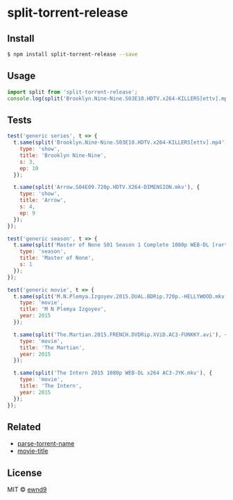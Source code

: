 # split-torrent-release

## Install

```sh
$ npm install split-torrent-release --save
```

## Usage

```js
import split from 'split-torrent-release';
console.log(split('Brooklyn.Nine-Nine.S03E10.HDTV.x264-KILLERS[ettv].mp4'));
```

## Tests

```js
test('generic series', t => {
  t.same(split('Brooklyn.Nine-Nine.S03E10.HDTV.x264-KILLERS[ettv].mp4'), {
    type: 'show',
    title: 'Brooklyn Nine-Nine',
    s: 3,
    ep: 10
  });

  t.same(split('Arrow.S04E09.720p.HDTV.X264-DIMENSION.mkv'), {
    type: 'show',
    title: 'Arrow',
    s: 4,
    ep: 9
  });
});

test('generic season', t => {
  t.same(split('Master of None S01 Season 1 Complete 1080p WEB-DL [rartv]'), {
    type: 'season',
    title: 'Master of None',
    s: 1
  });
});

test('generic movie', t => {
  t.same(split('M.N.Plemya.Izgoyev.2015.DUAL.BDRip.720p.-HELLYWOOD.mkv'), {
    type: 'movie',
    title: 'M N Plemya Izgoyev',
    year: 2015
  });

  t.same(split('The.Martian.2015.FRENCH.DVDRip.XViD.AC3-FUNKKY.avi'), {
    type: 'movie',
    title: 'The Martian',
    year: 2015
  });

  t.same(split('The Intern 2015 1080p WEB-DL x264 AC3-JYK.mkv'), {
    type: 'movie',
    title: 'The Intern',
    year: 2015
  });
});
```

## Related

- [parse-torrent-name](https://github.com/jzjzjzj/parse-torrent-name)
- [movie-title](https://github.com/danielhusar/movie-title)

## License

MIT © [ewnd9](http://ewnd9.com)
